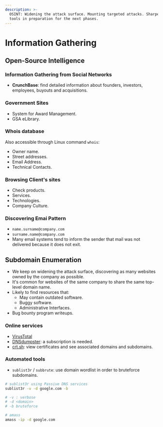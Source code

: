 ```yaml
---
description: >-
  OSINT: Widening the attack surface. Mounting targeted attacks. Sharpening your
  tools in preparation for the next phases.
---
```


# Information Gathering

## Open-Source Intelligence

### Information Gathering from Social Networks

* **CrunchBase**: find detailed information about founders, investors, employees, buyouts and acquisitions.

### Government Sites

* System for Award Management.
* GSA eLibrary.

### Whois database 

Also accessible through Linux command `whois`:

* Owner name.
* Street addresses.
* Email Address.
* Technical Contacts.

### Browsing Client's sites

* Check products.
* Services.
* Technologies.
* Company Culture.

### Discovering Emai Pattern

* `name.surname@company.com`
* `surname.name@company.com`
* Many email systems tend to inform the sender that mail was not delivered because it does not exit.

## Subdomain Enumeration

* We keep on widening the attack surface, discovering as many websites owned by the company as possible.
* It's common for websites of the same company to share the same top-level domain name.
* Likely to find resources that:
  * May contain outdated software.
  * Buggy software.
  * Administrative Interfaces.
* Bug bounty program writeups.

### Online services

* [VirusTotal](https://www.virustotal.com)
* [DNSdumpster](https://dnsdumpster.com): a subscription is needed.
* [crt.sh](https://crt.sh): view certificates and see associated domains and subdomains.

### Automated tools

* `sublist3r` / `subbrute`: use domain wordlist in order to bruteforce subdomains.

```bash
# sublist3r using Passive DNS services
sublist3r -v -d google.com -b

# -v : verbose
# -d <domain>
# -b bruteforce

# amass
amass -ip -d google.com
```

